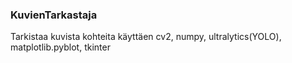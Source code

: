 ### KuvienTarkastaja

Tarkistaa kuvista kohteita käyttäen cv2, numpy, ultralytics(YOLO), matplotlib.pyblot, tkinter
